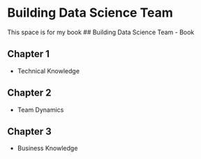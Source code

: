 # Building Data Science Team
This space is for my book ## Building Data Science Team - Book

## Chapter 1
- Technical Knowledge

## Chapter 2
- Team Dynamics

## Chapter 3
- Business Knowledge
